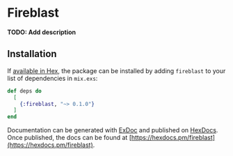 # Fireblast

**TODO: Add description**

## Installation

If [available in Hex](https://hex.pm/docs/publish), the package can be installed
by adding `fireblast` to your list of dependencies in `mix.exs`:

```elixir
def deps do
  [
    {:fireblast, "~> 0.1.0"}
  ]
end
```

Documentation can be generated with [ExDoc](https://github.com/elixir-lang/ex_doc)
and published on [HexDocs](https://hexdocs.pm). Once published, the docs can
be found at [https://hexdocs.pm/fireblast](https://hexdocs.pm/fireblast).

